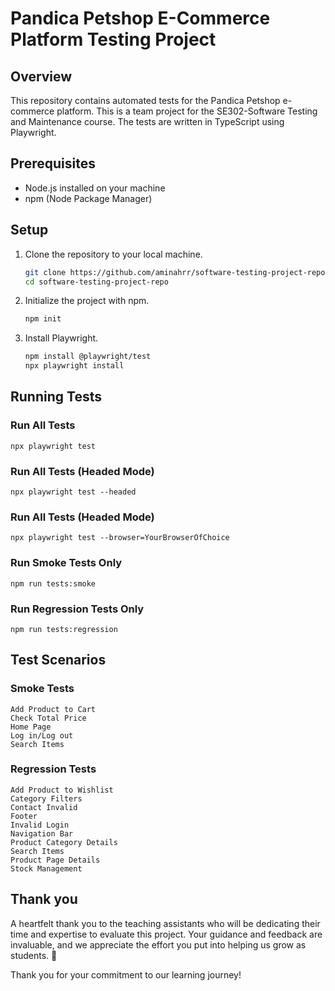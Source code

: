 # Pandica Petshop E-Commerce Platform Testing Project

## Overview
This repository contains automated tests for the Pandica Petshop e-commerce platform. This is a team project for the SE302-Software Testing and Maintenance course. The tests are written in TypeScript using Playwright.

## Prerequisites
- Node.js installed on your machine
- npm (Node Package Manager)

## Setup
1. Clone the repository to your local machine.
   ```bash
   git clone https://github.com/aminahrr/software-testing-project-repo.git
   cd software-testing-project-repo

2. Initialize the project with npm.
    ```bash
    npm init

3. Install Playwright.
     ```bash
     npm install @playwright/test
     npx playwright install

## Running Tests

### Run All Tests 

    
    npx playwright test 

### Run All Tests (Headed Mode)
    
    
    npx playwright test --headed
    
### Run All Tests (Headed Mode)
   
    
    npx playwright test --browser=YourBrowserOfChoice
    
### Run Smoke Tests Only
   
    
    npm run tests:smoke
    
    
### Run Regression Tests Only
    
    
    npm run tests:regression
    

## Test Scenarios

### Smoke Tests
    Add Product to Cart
    Check Total Price
    Home Page
    Log in/Log out
    Search Items

### Regression Tests
    Add Product to Wishlist
    Category Filters
    Contact Invalid
    Footer
    Invalid Login
    Navigation Bar
    Product Category Details
    Search Items
    Product Page Details
    Stock Management    

## Thank you

A heartfelt thank you to the teaching assistants who will be dedicating their time and expertise to evaluate this project. Your guidance and feedback are invaluable, and we appreciate the effort you put into helping us grow as students. 🙌

Thank you for your commitment to our learning journey!